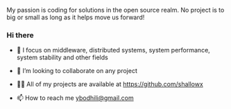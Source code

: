 My passion is coding for solutions in the open source realm. No project is to big or small as long as it helps move us forward!

### Hi there  

- 🔭 I focus on middleware, distributed systems, system performance, system stability and other fields
  
- 👯  I’m looking to collaborate on any project
  
- 👨‍💻 All of my projects are available at https://github.com/shallowx
  
- 📫 How to reach me ybodhili@gmail.com
